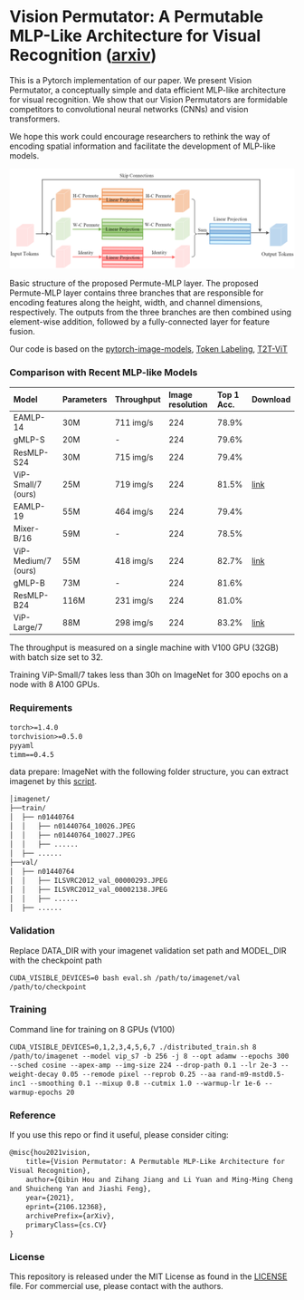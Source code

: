 # Vision Permutator: A Permutable MLP-Like Architecture for Visual Recognition ([arxiv](https://arxiv.org/abs/2106.12368))

This is a Pytorch implementation of our paper. We present Vision Permutator, a conceptually simple and data efficient
MLP-like architecture for visual recognition. We show that our Vision Permutators are formidable competitors to convolutional neural
networks (CNNs) and vision transformers. 

We hope this work could encourage researchers to rethink the way of encoding spatial
information and facilitate the development of MLP-like models.

![Compare](permute_mlp.png)

Basic structure of the proposed Permute-MLP layer. The proposed Permute-MLP layer contains
three branches that are responsible for encoding features along the height, width, and channel
dimensions, respectively. The outputs from the three branches are then combined using element-wise addition, followed by a fully-connected layer for feature fusion.

Our code is based on the [pytorch-image-models](https://github.com/rwightman/pytorch-image-models), [Token Labeling](https://github.com/zihangJiang/TokenLabelinghttps://github.com/rwightman), [T2T-ViT](https://github.com/yitu-opensource/T2T-ViT)

### Comparison with Recent MLP-like Models

| Model                | Parameters | Throughput | Image resolution | Top 1 Acc. | Download |
| :------------------- | :--------- | :--------- | :--------------- | :--------- | :------- |
| EAMLP-14             | 30M        | 711 img/s  |       224        |  78.9%     |          |
| gMLP-S               | 20M        | -          |       224        |  79.6%     |          |
| ResMLP-S24           | 30M        | 715 img/s  |       224        |  79.4%     |          |
| ViP-Small/7 (ours)   | 25M        | 719 img/s  |       224        |  81.5%     | [link](https://drive.google.com/file/d/1cX6eauDrsGsLSZnqsX7cl0oiKX8Dzv5z/view?usp=sharing) |
| EAMLP-19             | 55M        | 464 img/s  |       224        |  79.4%     |          |
| Mixer-B/16           | 59M        | -          |       224        |  78.5%     |          |
| ViP-Medium/7 (ours)  | 55M        | 418 img/s  |       224        |  82.7%     | [link](https://drive.google.com/file/d/15y5WMypthpbBFdc01E3mJCZit7q0Yn8m/view?usp=sharing) |
| gMLP-B               | 73M        | -          |       224        |  81.6%     |          |
| ResMLP-B24           | 116M       | 231 img/s  |       224        |  81.0%     |          |
| ViP-Large/7          | 88M        | 298 img/s  |       224        |  83.2%     | [link](https://drive.google.com/file/d/14F5IXGXmB_3jrwK33Efae-WEb5D_G85c/view?usp=sharing) |

The throughput is measured on a single machine with V100 GPU (32GB) with batch size set to 32.

Training ViP-Small/7 takes less than 30h on ImageNet for 300 epochs on a node with 8 A100 GPUs.

### Requirements

```
torch>=1.4.0
torchvision>=0.5.0
pyyaml
timm==0.4.5
```

data prepare: ImageNet with the following folder structure, you can extract imagenet by this [script](https://gist.github.com/BIGBALLON/8a71d225eff18d88e469e6ea9b39cef4).

```
│imagenet/
├──train/
│  ├── n01440764
│  │   ├── n01440764_10026.JPEG
│  │   ├── n01440764_10027.JPEG
│  │   ├── ......
│  ├── ......
├──val/
│  ├── n01440764
│  │   ├── ILSVRC2012_val_00000293.JPEG
│  │   ├── ILSVRC2012_val_00002138.JPEG
│  │   ├── ......
│  ├── ......
```

### Validation
Replace DATA_DIR with your imagenet validation set path and MODEL_DIR with the checkpoint path
```
CUDA_VISIBLE_DEVICES=0 bash eval.sh /path/to/imagenet/val /path/to/checkpoint
```

### Training

Command line for training on 8 GPUs (V100)
```
CUDA_VISIBLE_DEVICES=0,1,2,3,4,5,6,7 ./distributed_train.sh 8 /path/to/imagenet --model vip_s7 -b 256 -j 8 --opt adamw --epochs 300 --sched cosine --apex-amp --img-size 224 --drop-path 0.1 --lr 2e-3 --weight-decay 0.05 --remode pixel --reprob 0.25 --aa rand-m9-mstd0.5-inc1 --smoothing 0.1 --mixup 0.8 --cutmix 1.0 --warmup-lr 1e-6 --warmup-epochs 20
```


### Reference
If you use this repo or find it useful, please consider citing:
```
@misc{hou2021vision,
    title={Vision Permutator: A Permutable MLP-Like Architecture for Visual Recognition},
    author={Qibin Hou and Zihang Jiang and Li Yuan and Ming-Ming Cheng and Shuicheng Yan and Jiashi Feng},
    year={2021},
    eprint={2106.12368},
    archivePrefix={arXiv},
    primaryClass={cs.CV}
}
```


### License
This repository is released under the MIT License as found in the [LICENSE](LICENSE) file. For commercial use, please contact with the authors.
